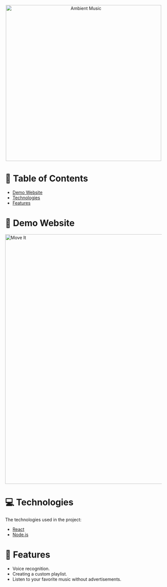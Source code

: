 <p align="center">
   <img src="https://imgur.com/wHEVOvK.png" alt="Ambient Music" width="500"/>
</p>


# :pushpin: Table of Contents

* [Demo Website](#eyes-demo-website)     
* [Technologies](#computer-technologies)
* [Features](#rocket-features)

# :eyes: Demo Website



 <img src="https://imgur.com/lBp7gWl.gif" alt="Move It" width="800"/>

# :computer: Technologies
The technologies used in the project:
   
* [React](https://reactjs.org/)      
* [Node.js](https://nodejs.org/)          

# :rocket: Features

* Voice recognition.
* Creating a custom playlist.
* Listen to your favorite music without advertisements.
